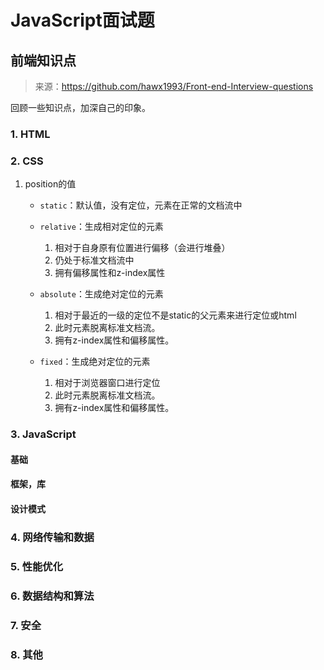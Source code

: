 # JavaScript面试题

## 前端知识点

> 来源：https://github.com/hawx1993/Front-end-Interview-questions

回顾一些知识点，加深自己的印象。

### 1. HTML

### 2. CSS

1. position的值

    * `static`：默认值，没有定位，元素在正常的文档流中

    * `relative`：生成相对定位的元素

        1. 相对于自身原有位置进行偏移（会进行堆叠）
        2. 仍处于标准文档流中
        3. 拥有偏移属性和z-index属性

    * `absolute`：生成绝对定位的元素

        1. 相对于最近的一级的定位不是static的父元素来进行定位或html
        2. 此时元素脱离标准文档流。
        3. 拥有z-index属性和偏移属性。

    * `fixed`：生成绝对定位的元素

        1. 相对于浏览器窗口进行定位
        2. 此时元素脱离标准文档流。
        3. 拥有z-index属性和偏移属性。

### 3. JavaScript

#### 基础


#### 框架，库


#### 设计模式



### 4. 网络传输和数据

### 5. 性能优化

### 6. 数据结构和算法

### 7. 安全

### 8. 其他

